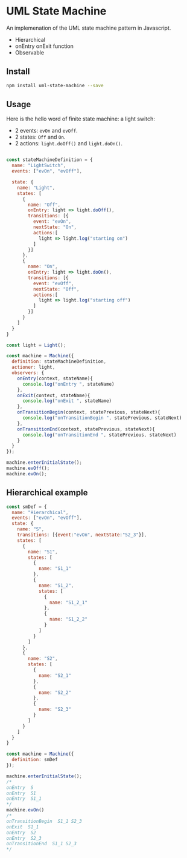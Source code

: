 # UML State Machine

An implemenation of the UML state machine pattern in Javascript. 

* Hierarchical
* onEntry onExit function
* Observable

## Install

```bash
npm install uml-state-machine --save
```

## Usage

Here is the hello word of finite state machine: a light switch: 

 * 2 events: `evOn` and `evOff`.
 * 2 states: `Off` and `On`.
 * 2 actions: `light.doOff()` and  `light.doOn()`.

```javascript

const stateMachineDefinition = {
  name: "LightSwitch",
  events: ["evOn", "evOff"],

  state: {
    name: "Light",
    states: [
      {
        name: "Off",
        onEntry: light => light.doOff(),
        transitions: [{
          event: "evOn",
          nextState: "On",
          actions:[
            light => light.log("starting on")
          ]
        }]
      },
      {
        name: "On",
        onEntry: light => light.doOn(),
        transitions: [{
          event: "evOff",
          nextState: "Off",
          actions:[
            light => light.log("starting off")
          ]
        }]
      }
    ]
  }
}

const light = Light();

const machine = Machine({
  definition: stateMachineDefinition,
  actioner: light,
  observers: {
    onEntry(context, stateName){
      console.log("onEntry ", stateName)
    },
    onExit(context, stateName){
      console.log("onExit ", stateName)
    },
    onTransitionBegin(context, statePrevious, stateNext){
      console.log("onTransitionBegin ", statePrevious, stateNext)
    },
    onTransitionEnd(context, statePrevious, stateNext){
      console.log("onTransitionEnd ", statePrevious, stateNext)
    }
  }
});

machine.enterInitialState();
machine.evOff();
machine.evOn();

```

## Hierarchical example


```javascript
const smDef = {
  name: "Hierarchical",
  events: ["evOn", "evOff"],
  state: {
    name: "S",
    transitions: [{event:"evOn", nextState:"S2_3"}],
    states: [
      {
        name: "S1",
        states: [
          {
            name: "S1_1"
          },
          {
            name: "S1_2",
            states: [
              {
                name: "S1_2_1"
              },
              {
                name: "S1_2_2"
              }
            ]
          }
        ]
      },
      {
        name: "S2",
        states: [
          {
            name: "S2_1"
          },
          {
            name: "S2_2"
          },
          {
            name: "S2_3"
          }
        ]
      }
    ]
  }
}

const machine = Machine({
  definition: smDef
});

machine.enterInitialState();
/*
onEntry  S
onEntry  S1
onEntry  S1_1
*/
machine.evOn()
/*
onTransitionBegin  S1_1 S2_3
onExit  S1_1
onEntry  S2
onEntry  S2_3
onTransitionEnd  S1_1 S2_3
*/

```

